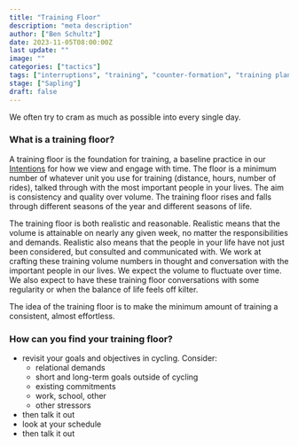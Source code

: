 ```yaml
---
title: "Training Floor"
description: "meta description"
author: ["Ben Schultz"]
date: 2023-11-05T08:00:00Z
last update: ""
image: ""
categories: ["tactics"]
tags: ["interruptions", "training", "counter-formation", "training plan"]
stage: ["Sapling"]
draft: false
---
```


We often try to cram as much as possible into every single day.

### What is a training floor?

A training floor is the foundation for training, a baseline practice in our [Intentions](/intentions) for how we view and engage with time. The floor is a minimum number of whatever unit you use for training (distance, hours, number of rides), talked through with the most important people in your lives. The aim is consistency and quality over volume. The training floor rises and falls through different seasons of the year and different seasons of life.

The training floor is both realistic and reasonable. Realistic means that the volume is attainable on nearly any given week, no matter the responsibilities and demands. Realistic also means that the people in your life have not just been considered, but consulted and communicated with. We work at crafting these training volume numbers in thought and conversation with the important people in our lives. We expect the volume to fluctuate over time. We also expect to have these training floor conversations with some regularity or when the balance of life feels off kilter.

The idea of the training floor is to make the minimum amount of training a consistent, almost effortless.

### How can you find your training floor?

- revisit your goals and objectives in cycling. Consider:
  - relational demands
  - short and long-term goals outside of cycling
  - existing commitments
  - work, school, other
  - other stressors
- then talk it out
- look at your schedule
- then talk it out
